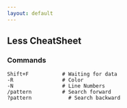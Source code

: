 ```yaml
---
layout: default
---
```

Less CheatSheet
---

### Commands
	Shift+F           # Waiting for data
	-R                # Color
	-N                # Line Numbers
	/pattern          # Search forward
	?pattern	        # Search backward